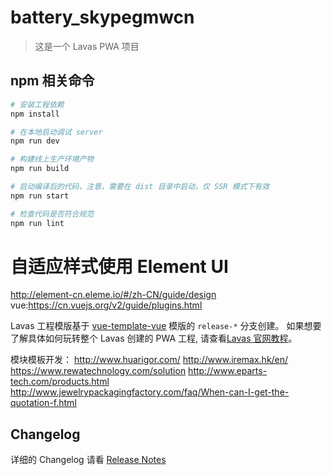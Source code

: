 # battery_skypegmwcn

> 这是一个 Lavas PWA 项目

## npm 相关命令

``` bash
# 安装工程依赖
npm install

# 在本地启动调试 server
npm run dev

# 构建线上生产环境产物
npm run build

# 启动编译后的代码，注意，需要在 dist 目录中启动，仅 SSR 模式下有效
npm run start

# 检查代码是否符合规范
npm run lint
```
# 自适应样式使用 Element UI
http://element-cn.eleme.io/#/zh-CN/guide/design
vue:https://cn.vuejs.org/v2/guide/plugins.html

Lavas 工程模版基于 [vue-template-vue](https://github.com/lavas-project/lavas-template-vue/) 模版的 `release-*` 分支创建。
如果想要了解具体如何玩转整个 Lavas 创建的 PWA 工程, 请查看[Lavas 官网教程](https://lavas.baidu.com/guide)。

模块模板开发：
http://www.huarigor.com/
http://www.iremax.hk/en/
https://www.rewatechnology.com/solution
http://www.eparts-tech.com/products.html
http://www.jewelrypackagingfactory.com/faq/When-can-I-get-the-quotation-f.html

## Changelog

详细的 Changelog 请看 [Release Notes](https://github.com/lavas-project/lavas-template-vue/releases)


